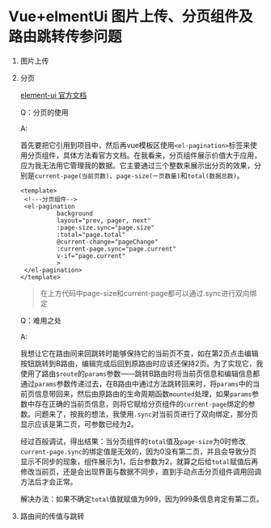 # Vue+elmentUi 图片上传、分页组件及路由跳转传参问题

1. 图片上传

   

2. 分页

   [element-ui 官方文档](https://element.eleme.io/#/zh-CN/component/pagination)

   Q：分页的使用

   A:

   ​		首先要把它引用到项目中，然后再vue模板区使用`<el-pagination>`标签来使用分页组件，具体方法看官方文档。在我看来，分页组件展示价值大于应用，应为我无法用它管理我的数据。它主要通过三个整数来展示出分页的效果，分别是`current-page(当前页数)`、`page-size(一页数量)`和`total(数据总数)`。

   ```vue
   <template>
   	<!---分页组件-->
   	<el-pagination
             background
             layout="prev, pager, next"
             :page-size.sync="page.size"
             :total="page.total"
             @current-change="pageChange"
             :current-page.sync="page.current"
             v-if="page.current"
             >
   	</el-pagination>
   </template>
   ```

   > 在上方代码中page-size和current-page都可以通过.sync进行双向绑定

   

   Q：难用之处

   A:

   ​		我想让它在路由间来回跳转时能够保持它的当前页不变，如在第2页点击编辑按钮跳转到B路由，编辑完成后回到原路由时应该还保持2页。为了实现它，我使用了路由`$route`的`params`参数——跳转B路由时将当前页信息和编辑信息都通过`params`参数传递过去，在B路由中通过方法跳转回来时，将`params`中的当前页信息带回来，然后由原路由的生命周期函数`mounted`处理，如果`params`参数中存在正确的当前页信息，则将它赋给分页组件的`current-page`绑定的参数。问题来了，按我的想法，我使用`.sync`对当前页进行了双向绑定，那分页显示应该是第二页，可参数已经为2。

   ​		经过百般调试，得出结果：当分页组件的`total`值及`page-size`为0时修改`current-page.sync`的绑定值是无效的，因为0没有第二页，并且会导致分页显示不同步的现象，组件展示为1，后台参数为2，就算之后给`total`赋值后再修改当前页，还是会出现界面与数据不同步，直到手动点击分页组件调用回调方法后才会正常。

   ​		解决办法：如果不确定`total`值就赋值为999，因为999条信息肯定有第二页。

   

3. 路由间的传值与跳转